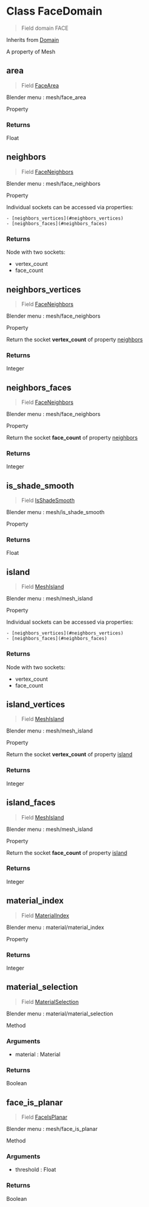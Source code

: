 
# Class FaceDomain

> Field domain FACE
  
Inherits from [Domain](/docs/core/domain.MD)

A property of Mesh


## area

> Field [FaceArea](/docs/nodes/FaceArea.md)
  
Blender menu : mesh/face_area

  Property

### Returns

Float



## neighbors

> Field [FaceNeighbors](/docs/nodes/FaceNeighbors.md)
  
Blender menu : mesh/face_neighbors

  Property
  
  Individual sockets can be accessed via properties:
  
    - [neighbors_vertices](#neighbors_vertices)
    - [neighbors_faces](#neighbors_faces)

### Returns

Node with two sockets:
  - vertex_count
  - face_count
    
    

## neighbors_vertices

> Field [FaceNeighbors](/docs/nodes/FaceNeighbors.md)
  
Blender menu : mesh/face_neighbors

  Property
  
  Return the socket **vertex_count** of property [neighbors](#neighbors)

### Returns

Integer



## neighbors_faces

> Field [FaceNeighbors](/docs/nodes/FaceNeighbors.md)
  
Blender menu : mesh/face_neighbors

  Property
  
  Return the socket **face_count** of property [neighbors](#neighbors)

### Returns

Integer



## is_shade_smooth

> Field [IsShadeSmooth](/docs/nodes/IsShadeSmooth.md)
  
Blender menu : mesh/is_shade_smooth

  Property

### Returns

Float



## island

> Field [MeshIsland](/docs/nodes/MeshIsland.md)
  
Blender menu : mesh/mesh_island

  Property
  
  Individual sockets can be accessed via properties:
  
    - [neighbors_vertices](#neighbors_vertices)
    - [neighbors_faces](#neighbors_faces)

### Returns

Node with two sockets:
  - vertex_count
  - face_count
    
    

## island_vertices

> Field [MeshIsland](/docs/nodes/MeshIsland.md)
  
Blender menu : mesh/mesh_island

  Property
  
  Return the socket **vertex_count** of property [island](#island)

### Returns

Integer



## island_faces

> Field [MeshIsland](/docs/nodes/MeshIsland.md)
  
Blender menu : mesh/mesh_island

  Property
  
  Return the socket **face_count** of property [island](#island)

### Returns

Integer



## material_index

> Field [MaterialIndex](/docs/nodes/MaterialIndex.md)
  
Blender menu : material/material_index

  Property

### Returns

Integer



## material_selection

> Field [MaterialSelection](/docs/nodes/MaterialSelection.md)
  
Blender menu : material/material_selection

  Method

### Arguments

- material : Material

### Returns

Boolean



## face_is_planar

> Field [FaceIsPlanar](/docs/nodes/FaceIsPlanar.md)
  
Blender menu : mesh/face_is_planar

  Method

### Arguments

- threshold : Float

### Returns

Boolean

